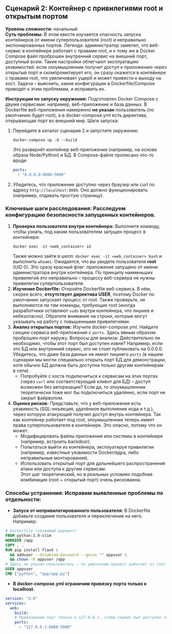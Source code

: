 ## Сценарий 2: Контейнер с привилегиями root и открытым портом  
**Уровень сложности:** начальный  
**Суть проблемы:** В этом квесте изучается опасность запуска контейнеров от имени суперпользователя (root) и неправильно экспонированных портов. Легенда: администратор заметил, что веб-сервис в контейнере работает с правами root, и к тому же в Docker Compose файл проброшен внутренний сервис на внешний порт, доступный всем. Такие настройки облегчают эксплуатацию уязвимостей: если злоумышленник получит доступ к приложению через открытый порт и скомпрометирует его, он сразу окажется в контейнере с правами root, что увеличивает ущерб и может привести к выходу на хост. Задача – выяснить, какие конфигурации в Dockerfile/Compose приводят к этим проблемам, и исправить их.

**Инструкции по запуску окружения:** Подготовлен Docker Compose с двумя сервисами: например, веб-приложение и база данных. В Dockerfile веб-приложения намеренно **не указан** пользователь (по умолчанию будет root), а в docker-compose.yml есть директива, открывающая порт во внешний мир. Шаги запуска:  
1. Перейдите в каталог сценария 2 и запустите окружение:  
   ```shell
   docker-compose up -d --build
   ```  
   Это развернёт контейнер веб-приложения (например, на основе образа Node/Python) и БД. В Compose-файле прописано что-то вроде:  
   ```yaml
   ports:
     - "0.0.0.0:8080:5000"
   ```  
2. Убедитесь, что приложение доступно через браузер или curl по адресу `http://localhost:8080`. Оно должно функционировать (например, отдавать простую страницу).  

###  **Ключевые шаги расследования:** Расследуем конфигурацию безопасности запущенных контейнеров.  
1. **Проверка пользователя внутри контейнера:** Выполните команду, чтобы узнать, под каким пользователем запущен процесс в контейнере:  
   ```shell
   docker exec -it <web_container> id
   ```  
   Также можно зайти в шелл: `docker exec -it <web_container> bash` и выполнить `whoami`. Ожидается, что вы увидите пользователя **root** (UID 0). Это сразу красный флаг: приложение запущено от имени администратора внутри контейнера. По принципу наименьших привилегий это неправильно – процессу веб-сервера не нужны привилегии суперпользователя.  
2. **Изучение Dockerfile:** Откройте Dockerfile веб-сервиса. В нём, скорее всего, **отсутствует директива USER**, поэтому Docker по умолчанию запускает процесс от root. Также проверьте, не выполняются ли там команды, требующие root (иногда разработчики оставляют `sudo` внутри контейнера, что лишнее и небезопасно). Обратите внимание на строки, которые могут указывать на работу с повышенными привилегиями.  
3. **Анализ открытых портов:** Изучите docker-compose.yml. Найдите секцию сервиса веб-приложения с `ports`. Здесь явным образом проброшен порт наружу. Вопросы для анализа: Действительно ли необходимо, чтобы этот порт был доступен извне? Например, если это БД или внутренний сервис, его не стоит публиковать на 0.0.0.0. Убедитесь, что даже база данных не имеет лишнего `ports` (в нашем сценарии мы могли специально открыть порт БД для демонстрации, хотя обычно БД должна быть доступна только другим контейнерам в сети).  
   - Попробуйте с хоста подключиться к сервисам на этих портах (через `curl` или соответствующий клиент для БД) – доступ возможен без авторизации? Если да, то злоумышленник теоретически тоже мог бы подключиться удалённо, если порт не закрыт файрволом.  
4. **Оценка рисков:** Представьте, что у веб-приложения есть уязвимость (SQL-инъекция, удалённое выполнение кода и т.д.), через которую атакующий получил доступ внутрь контейнера. Так как контейнер работает под root, злоумышленник теперь имеет права суперпользователя в контейнере. Это опасно, потому что он может:  
   - Модифицировать файлы приложения или системы в контейнере (например, встроить backdoor).  
   - Попытаться выйти из контейнера, эксплуатируя привилегии (например, известные уязвимости Docker/ядра, либо неправильные монтирования).  
   - Использовать открытый порт для дальнейшего распространения атаки или доступа к другим сервисам.  
   Этот шаг теоретический, но в реальных условиях подобная комбинация (root + открытый порт) очень рискованна.  


### **Способы устранения:** Исправим выявленные проблемы по отдельности:  
- **Запуск от непривилегированного пользователя:** В Dockerfile добавьте создание пользователя и переключение на него. Например:  
```Dockerfile
# Dockerfile (уязвимый вариант)
FROM python:3.9-slim
WORKDIR /app
COPY . .
RUN pip install flask \
  && adduser --disabled-password --gecos "" appuser \
  && chown -R appuser /app
# Здесь не указан пользователь – по умолчанию процесс работает от root
USER appuser
CMD ["python", "app/app.py"]
```

- **В docker-compose.yml ограничим привязку порта только к localhost.**
```yml
version: "3.8"
services:
  web:
    build: .
    # Привязываем порт только к 127.0.0.1, чтобы сервис был доступен только локально
    ports:
      - "127.0.0.1:8080:5000"
```
